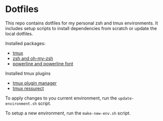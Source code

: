 # Dotfiles

This repo contains dotfiles for my personal zsh and tmux environments. It includes setup scripts to install dependencies from scratch or update the local dotfiles.

Installed packages:
  * [tmux](https://github.com/tmux/tmux)
  * [zsh and oh-my-zsh](https://github.com/robbyrussell/oh-my-zsh)
  * [powerline and powerline font](https://github.com/powerline/powerline)

Installed tmux plugins
  * [tmux plugin manager](https://github.com/tmux-plugins/tpm)
  * [tmux ressurect](https://github.com/tmux-plugins/tmux-resurrect)

To apply changes to you current environment, run the ```update-environment.sh``` script.

To setup a new environment, run the ```make-new-env.sh``` script.
